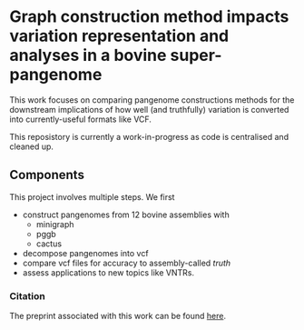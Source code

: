 # Graph construction method impacts variation representation and analyses in a bovine super-pangenome

This work focuses on comparing pangenome constructions methods for the downstream implications of how well (and truthfully) variation is converted into currently-useful formats like VCF.

This reposistory is currently a work-in-progress as code is centralised and cleaned up.

## Components

This project involves multiple steps. We first
- construct pangenomes from 12 bovine assemblies with
  - minigraph
  - pggb
  - cactus
- decompose pangenomes into vcf
- compare vcf files for accuracy to assembly-called _truth_
- assess applications to new topics like VNTRs.


### Citation
The preprint associated with this work can be found [here](https://www.biorxiv.org/content/10.1101/2022.09.17.508368v1.full.pdf).
